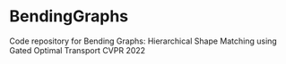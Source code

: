 # BendingGraphs
Code repository for Bending Graphs: Hierarchical Shape Matching using Gated Optimal Transport CVPR 2022
